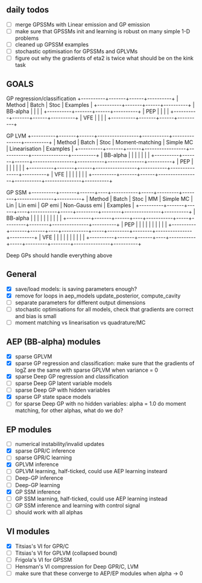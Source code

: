 ## daily todos
- [ ] merge GPSSMs with Linear emission and GP emission
- [ ] make sure that GPSSMs init and learning is robust on many simple 1-D problems
- [ ] cleaned up GPSSM examples
- [ ] stochastic optimisation for GPSSMs and GPLVMs
- [ ] figure out why the gradients of eta2 is twice what should be on the kink task

## GOALS

GP regression/classification
+----------+-------+------+----------+
| Method   | Batch | Stoc | Examples |
+----------+-------+------+----------+
| BB-alpha |       |      |          |
+----------+-------+------+----------+
| PEP      |       |      |          |
+----------+-------+------+----------+
| VFE      |       |      |          |
+----------+-------+------+----------+

GP LVM
+----------+-------+------+-----------------+-----------+---------------+----------+
| Method   | Batch | Stoc | Moment-matching | Simple MC | Linearisation | Examples |
+----------+-------+------+-----------------+-----------+---------------+----------+
| BB-alpha |       |      |                 |           |               |          |
+----------+-------+------+-----------------+-----------+---------------+----------+
| PEP      |       |      |                 |           |               |          |
+----------+-------+------+-----------------+-----------+---------------+----------+
| VFE      |       |      |                 |           |               |          |
+----------+-------+------+-----------------+-----------+---------------+----------+

GP SSM
+----------+-------+------+----+-----------+-----+---------+--------+---------------+----------+
| Method   | Batch | Stoc | MM | Simple MC | Lin | Lin emi | GP emi | Non-Gauss emi | Examples |
+----------+-------+------+----+-----------+-----+---------+--------+---------------+----------+
| BB-alpha |       |      |    |           |     |         |        |               |          |
+----------+-------+------+----+-----------+-----+---------+--------+---------------+----------+
| PEP      |       |      |    |           |     |         |        |               |          |
+----------+-------+------+----+-----------+-----+---------+--------+---------------+----------+
| VFE      |       |      |    |           |     |         |        |               |          |
+----------+-------+------+----+-----------+-----+---------+--------+---------------+----------+

Deep GPs should handle everything above

## General

- [x] save/load models: is saving parameters enough?
- [x] remove for loops in aep_models update_posterior, compute_cavity
- [ ] separate parameters for different output dimensions
- [ ] stochastic optimisations for all models, 
check that gradients are correct and bias is small
- [ ] moment matching vs linearisation vs quadrature/MC

## AEP (BB-alpha) modules

- [x] sparse GPLVM
- [x] sparse GP regression and classification: make sure that the gradients of logZ 
are the same with sparse GPLVM when variance = 0
- [x] sparse Deep GP regression and classification
- [ ] sparse Deep GP latent variable models
- [ ] sparse Deep GP with hidden variables
- [x] sparse GP state space models
- [ ] for sparse Deep GP with no hidden variables: alpha = 1.0 do moment matching, 
for other alphas, what do we do?

## EP modules
- [ ] numerical instability/invalid updates
- [x] sparse GPR/C inference
- [ ] sparse GPR/C learning
- [x] GPLVM inference
- [ ] GPLVM learning, half-ticked, could use AEP learning insteard
- [ ] Deep-GP inference
- [ ] Deep-GP learning
- [x] GP SSM inference
- [ ] GP SSM learning, half-ticked, could use AEP learning instead
- [ ] GP SSM inference and learning with control signal
- [ ] should work with all alphas

## VI modules

- [x] Titsias's VI for GPR/C
- [ ] Titsias's VI for GPLVM (collapsed bound)
- [ ] Frigola's VI for GPSSM
- [ ] Hensman's VI compression for Deep GPR/C, LVM
- [ ] make sure that these converge to AEP/EP modules when alpha -> 0

